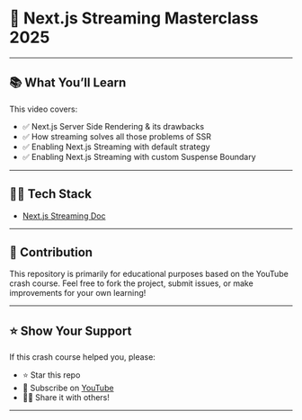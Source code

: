 # 🚀 Next.js Streaming Masterclass 2025 
---

## 📚 What You’ll Learn

This video covers:

-   ✅ Next.js Server Side Rendering & its drawbacks
-   ✅ How streaming solves all those problems of SSR
-   ✅ Enabling Next.js Streaming with default strategy
-   ✅ Enabling Next.js Streaming with custom Suspense Boundary

---

## 🧑‍💻 Tech Stack

-   [Next.js Streaming Doc](https://nextjs.org/learn/dashboard-app/streaming)

---

## 🤝 Contribution

This repository is primarily for educational purposes based on the YouTube crash course. Feel free to fork the project, submit issues, or make improvements for your own learning!


---

## ⭐ Show Your Support

If this crash course helped you, please:

-   ⭐ Star this repo
-   🍿 Subscribe on [YouTube](https://youtube.com/@LearnwithSumit)
-   🧑‍🏫 Share it with others!

---
